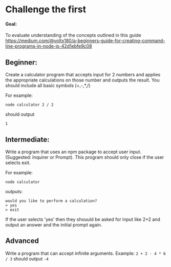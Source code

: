 # Challenge the first

#### Goal:

To evaluate understanding of the concepts outlined in this guide https://medium.com/@voltx180/a-beginners-guide-for-creating-command-line-programs-in-node-js-42d1ebfe9c08

## Beginner:

Create a calculator program that accepts input for 2 numbers and applies the appropriate calculations on those number and outputs the result. You should include all basic symbols (+,-,\*,/)

For example:

`node calculator 2 / 2`

should output

`1`

## Intermediate:

Write a program that uses an npm package to accept user input. (Suggested: Inquirer or Prompt). This program should only close if the user selects exit.

For example:

`node calculator`

outputs:

```
would you like to perform a calculation?
> yes
> exit
```

If the user selects 'yes' then they shouuld be asked for input like 2+2 and output an answer and the initial prompt again.

## Advanced

Write a program that can accept infinite arguments. Example: `2 + 2 - 4 * 6 / 3` should output `-4`
